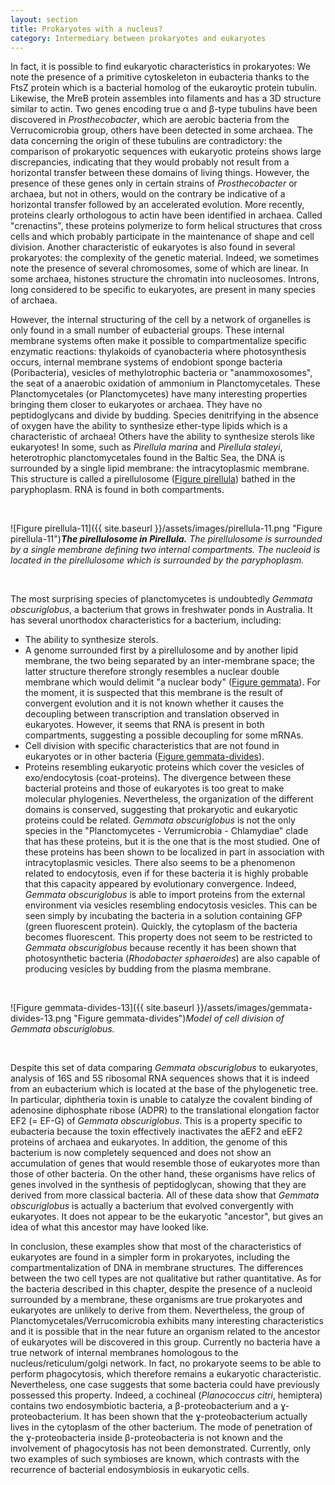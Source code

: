 ```yaml
---
layout: section
title: Prokaryotes with a nucleus?
category: Intermediary between prokaryotes and eukaryotes
---
```


In fact, it is possible to find eukaryotic characteristics in prokaryotes: We note the presence of a primitive cytoskeleton in eubacteria thanks to the FtsZ protein which is a bacterial homolog of the eukaroytic protein tubulin. Likewise, the MreB protein assembles into filaments and has a 3D structure similar to actin. Two genes encoding true α and β-type tubulins have been discovered in _Prosthecobacter_, which are aerobic bacteria from the Verrucomicrobia group, others have been detected in some archaea. The data concerning the origin of these tubulins are contradictory: the comparison of prokaryotic sequences with eukaryotic proteins shows large discrepancies, indicating that they would probably not result from a horizontal transfer between these domains of living things. However, the presence of these genes only in certain strains of _Prosthecobacter_ or archaea, but not in others, would on the contrary be indicative of a horizontal transfer followed by an accelerated evolution. More recently, proteins clearly orthologous to actin have been identified in archaea. Called "crenactins", these proteins polymerize to form helical structures that cross cells and which probably participate in the maintenance of shape and cell division. Another characteristic of eukaryotes is also found in several prokaryotes: the complexity of the genetic material. Indeed, we sometimes note the presence of several chromosomes, some of which are linear. In some archaea, histones structure the chromatin into nucleosomes. Introns, long considered to be specific to eukaryotes, are present in many species of archaea.


However, the internal structuring of the cell by a network of organelles is only found in a small number of eubacterial groups. These internal membrane systems often make it possible to compartmentalize specific enzymatic reactions: thylakoids of cyanobacteria where photosynthesis occurs, internal membrane systems of endobiont sponge bacteria (Poribacteria), vesicles of methylotrophic bacteria or "anammoxosomes", the seat of a anaerobic oxidation of ammonium in Planctomycetales. These Planctomycetales (or Planctomycetes) have many interesting properties bringing them closer to eukaryotes or archaea. They have no peptidoglycans and divide by budding. Species denitrifying in the absence of oxygen have the ability to synthesize ether-type lipids which is a characteristic of archaea! Others have the ability to synthesize sterols like eukaryotes! In some, such as _Pirellula marina_ and _Pirellula staleyi_, heterotrophic planctomycetales found in the Baltic Sea, the DNA is surrounded by a single lipid membrane: the intracytoplasmic membrane. This structure is called a pirellulosome ([Figure pirellula](#pirellula-11)) bathed in the paryphoplasm. RNA is found in both compartments. 

<br>

<a id="pirellula-11"></a>

![Figure pirellula-11]({{ site.baseurl }}/assets/images/pirellula-11.png "Figure pirellula-11")*__The pirellulosome in Pirellula.__ The pirellulosome is surrounded by a single membrane defining two internal compartments. The nucleoid is located in the pirellulosome which is surrounded by the paryphoplasm.*

<br>

The most surprising species of planctomycetes is undoubtedly _Gemmata obscuriglobus_, a bacterium that grows in freshwater ponds in Australia. It has several unorthodox characteristics for a bacterium, including:

* The ability to synthesize sterols.
* A genome surrounded first by a pirellulosome and by another lipid membrane, the two being separated by an inter-membrane space; the latter structure therefore strongly resembles a nuclear double membrane which would delimit "a nuclear body" ([Figure gemmata](#gemmata-12)). For the moment, it is suspected that this membrane is the result of convergent evolution and it is not known whether it causes the decoupling between transcription and translation observed in eukaryotes. However, it seems that RNA is present in both compartments, suggesting a possible decoupling for some mRNAs.
* Cell division with specific characteristics that are not found in eukaryotes or in other bacteria ([Figure gemmata-divides](#gemmata-divides-13)).
* Proteins resembling eukaryotic proteins which cover the vesicles of exo/endocytosis (coat-proteins). The divergence between these bacterial proteins and those of eukaryotes is too great to make molecular phylogenies. Nevertheless, the organization of the different domains is conserved, suggesting that prokaryotic and eukaryotic proteins could be related. _Gemmata obscuriglobus_ is not the only species in the "Planctomycetes - Verrumicrobia - Chlamydiae" clade that has these proteins, but it is the one that is the most studied. One of these proteins has been shown to be localized in part in association with intracytoplasmic vesicles. There also seems to be a phenomenon related to endocytosis, even if for these bacteria it is highly probable that this capacity appeared by evolutionary convergence. Indeed, _Gemmata obscuriglobus_ is able to import proteins from the external environment via vesicles resembling endocytosis vesicles. This can be seen simply by incubating the bacteria in a solution containing GFP (green fluorescent protein). Quickly, the cytoplasm of the bacteria becomes fluorescent. This property does not seem to be restricted to _Gemmata obscuriglobus_ because recently it has been shown that photosynthetic bacteria (_Rhodobacter sphaeroides_) are also capable of producing vesicles by budding from the plasma membrane.

<br>

<a id="gemmata-divides-13"></a>

![Figure gemmata-divides-13]({{ site.baseurl }}/assets/images/gemmata-divides-13.png "Figure gemmata-divides")*Model of cell division of Gemmata obscuriglobus.*

<br>


Despite this set of data comparing _Gemmata obscuriglobus_ to eukaryotes, analysis of 16S and 5S ribosomal RNA sequences shows that it is indeed from an eubacterium which is located at the base of the phylogenetic tree. In particular, diphtheria toxin is unable to catalyze the covalent binding of adenosine diphosphate ribose (ADPR) to the translational elongation factor EF2 (= EF-G) of _Gemmata obscuriglobus_. This is a property specific to eubacteria because the toxin effectively inactivates the aEF2 and eEF2 proteins of archaea and eukaryotes. In addition, the genome of this bacterium is now completely sequenced and does not show an accumulation of genes that would resemble those of eukaryotes more than those of other bacteria. On the other hand, these organisms have relics of genes involved in the synthesis of peptidoglycan, showing that they are derived from more classical bacteria. All of these data show that _Gemmata obscuriglobus_ is actually a bacterium that evolved convergently with eukaryotes. It does not appear to be the eukaryotic "ancestor", but gives an idea of what this ancestor may have looked like.

In conclusion, these examples show that most of the characteristics of eukaryotes are found in a simpler form in prokaryotes, including the compartmentalization of DNA in membrane structures. The differences between the two cell types are not qualitative but rather quantitative. As for the bacteria described in this chapter, despite the presence of a nucleoid surrounded by a membrane, these organisms are true prokaryotes and eukaryotes are unlikely to derive from them. Nevertheless, the group of Planctomycetales/Verrucomicrobia exhibits many interesting characteristics and it is possible that in the near future an organism related to the ancestor of eukaryotes will be discovered in this group. Currently no bacteria have a true network of internal membranes homologous to the nucleus/reticulum/golgi network. In fact, no prokaryote seems to be able to perform phagocytosis, which therefore remains a eukaryotic characteristic. Nevertheless, one case suggests that some bacteria could have previously possessed this property. Indeed, a cochineal (_Planococcus citri_, hemiptera) contains two endosymbiotic bacteria, a β-proteobacterium and a ɣ-proteobacterium. It has been shown that the ɣ-proteobacterium actually lives in the cytoplasm of the other bacterium. The mode of penetration of the ɣ-proteobacteria inside β-proteobacteria is not known and the involvement of phagocytosis has not been demonstrated. Currently, only two examples of such symbioses are known, which contrasts with the recurrence of bacterial endosymbiosis in eukaryotic cells.
